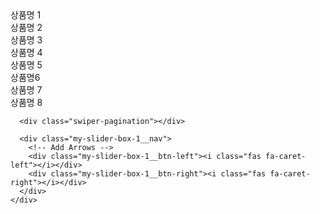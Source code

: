 <!-- |이 코드는 Swiper 라이브러리를 사용하여 이미지 갤러리를 만드는 코드입니다.
|
|좋은 점:
|- Swiper 라이브러리를 사용하여 이미지 갤러리를 쉽게 구현할 수 있습니다.
|- 폰트어썸 라이브러리를 사용하여 화살표 아이콘을 쉽게 추가할 수 있습니다.
|- 이미지와 상품명이 함께 표시되어 사용자가 상품을 쉽게 확인할 수 있습니다.
|
|나쁜 점:
|- 이미지와 상품명의 크기가 일정하지 않아 레이아웃이 조금 어색합니다.
|- 이미지와 상품명이 모두 슬라이드되어 보기에 불편할 수 있습니다.
|- 이미지와 상품명이 모두 슬라이드되어 보기에 불편할 수 있습니다.
| -->
<!-- 폰트어썸 불러오기 -->
<link rel="stylesheet" href="https://cdnjs.cloudflare.com/ajax/libs/font-awesome/5.15.2/css/all.min.css">

<link rel="stylesheet" href="https://cdnjs.cloudflare.com/ajax/libs/Swiper/6.8.4/swiper-bundle.min.css" />
<script src="https://cdnjs.cloudflare.com/ajax/libs/Swiper/6.8.4/swiper-bundle.min.js"></script>




<div class="section-1 con-min-width">
  <div class="con">
    <div class="my-slider-box-1">
      <div class="swiper-container">
        <div class="swiper-wrapper">
          <div class="swiper-slide">
            <div class="my-slider-box-1__prod-name">상품명 1</div>
            <img src="gallery/1.jpg" alt="">
          </div>
          <div class="swiper-slide">
            <div class="my-slider-box-1__prod-name">상품명 2</div>
            <img src="gallery/2.jpg" alt="">
          </div>
          <div class="swiper-slide">
            <div class="my-slider-box-1__prod-name">상품명 3</div>
            <img src="gallery/3.jpg" alt="">
          </div>
          <div class="swiper-slide">
            <div class="my-slider-box-1__prod-name">상품명 4</div>
            <img src="gallery/4.jpg" alt="">
          </div>
          <div class="swiper-slide">
            <div class="my-slider-box-1__prod-name">상품명 5</div>
            <img src="gallery/5.jpg" alt="">
          </div>
          <div class="swiper-slide">
            <div class="my-slider-box-1__prod-name">상품명6</div>
            <img src="gallery/6.jpg" alt="">
          </div>
          <div class="swiper-slide">
            <div class="my-slider-box-1__prod-name">상품명 7</div>
            <img src="gallery/7.jpg" alt="">
          </div>
          <div class="swiper-slide">
            <div class="my-slider-box-1__prod-name">상품명 8</div>
            <img src="gallery/8.jpg" alt="">
          </div>
        </div>
      </div>
      
      <div class="swiper-pagination"></div>

      <div class="my-slider-box-1__nav">
        <!-- Add Arrows -->
        <div class="my-slider-box-1__btn-left"><i class="fas fa-caret-left"></i></div>
        <div class="my-slider-box-1__btn-right"><i class="fas fa-caret-right"></i></div>
      </div>
    </div>
  </div>
</div>
<link rel="stylesheet" href="css/slide gallery.css" />
<script src="js/slide gallery.js"></script>
